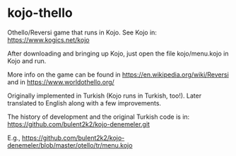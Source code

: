 # kojo-thello
Othello/Reversi game that runs in Kojo. See Kojo in: https://www.kogics.net/kojo

After downloading and bringing up Kojo, just open the file kojo/menu.kojo in Kojo and run.

More info on the game can be found in https://en.wikipedia.org/wiki/Reversi
and in https://www.worldothello.org/

Originally implemented in Turkish (Kojo runs in Turkish, too!).
Later translated to English along with a few improvements.

The history of development and the original Turkish code is in:
    https://github.com/bulent2k2/kojo-denemeler.git

E.g., https://github.com/bulent2k2/kojo-denemeler/blob/master/otello/tr/menu.kojo
